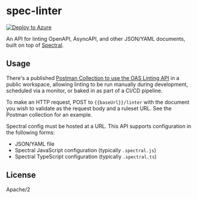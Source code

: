 # spec-linter

[![Deploy to Azure](https://aka.ms/deploytoazurebutton)](https://portal.azure.com/#create/Microsoft.Template/uri/https%3A%2F%2Fraw.githubusercontent.com%2Fpostman-open-technologies%2Fopenapi-linter%2Fmulticloud%2Fdeployments%2Fazure-functions%2Ftemplate.json)

An API for linting OpenAPI, AsyncAPI, and other JSON/YAML documents, built on top of [Spectral](https://github.com/stoplightio/spectral).

## Usage

There's a published [Postman Collection to use the OAS Linting API](https://postman.postman.co/workspace/OpenAPI-Linting~f8227475-4001-406c-b048-78ab9035ae1d/documentation/12959542-93cd90de-9f3c-4ed0-9c57-cc5a7712cf19) in a public workspace, allowing linting to be run manually during development, scheduled via a monitor, or baked in as part of a CI/CD pipeline.

To make an HTTP request, POST to `{{baseUrl}}/linter` with the document you wish to validate as the request body and a ruleset URL. See the Postman collection for an example.

Spectral config must be hosted at a URL. This API supports configuration in the following forms:

- JSON/YAML file
- Spectral JavaScript configuration (typically `.spectral.js`)
- Spectral TypeScript configuration (typically `.spectral.ts`)

## License

Apache/2
